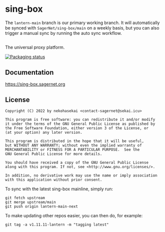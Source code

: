 # sing-box

The `lantern-main` branch is our primary working branch. It will automatically be synced with `SagerNet/sing-box/main` on a weekly basis, but you can also trigger a manual sync by running the auto sync workflow.

## 

The universal proxy platform.

[![Packaging status](https://repology.org/badge/vertical-allrepos/sing-box.svg)](https://repology.org/project/sing-box/versions)

## Documentation

https://sing-box.sagernet.org

## License

```
Copyright (C) 2022 by nekohasekai <contact-sagernet@sekai.icu>

This program is free software: you can redistribute it and/or modify
it under the terms of the GNU General Public License as published by
the Free Software Foundation, either version 3 of the License, or
(at your option) any later version.

This program is distributed in the hope that it will be useful,
but WITHOUT ANY WARRANTY; without even the implied warranty of
MERCHANTABILITY or FITNESS FOR A PARTICULAR PURPOSE.  See the
GNU General Public License for more details.

You should have received a copy of the GNU General Public License
along with this program. If not, see <http://www.gnu.org/licenses/>.

In addition, no derivative work may use the name or imply association
with this application without prior consent.
```

To sync with the latest sing-box mainline, simply run:

```
git fetch upstream
git merge upstream/main
git push origin lantern-main-next
```

To make updating other repos easier, you can then do, for example:

```
git tag -a v1.11.11-lantern -m "tagging latest"
```
